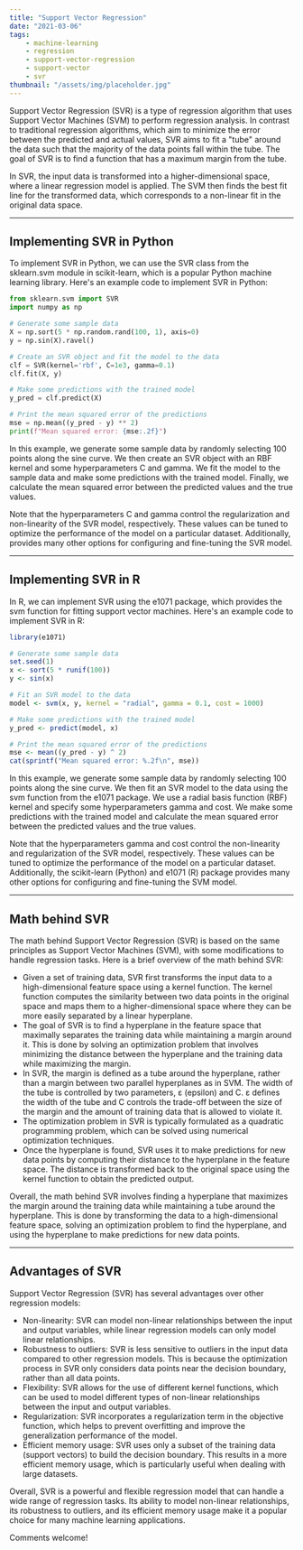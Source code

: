 ```yaml
---
title: "Support Vector Regression"
date: "2021-03-06"
tags:
    - machine-learning
    - regression
    - support-vector-regression
    - support-vector
    - svr
thumbnail: "/assets/img/placeholder.jpg"
---
```

Support Vector Regression (SVR) is a type of regression algorithm that uses Support Vector Machines (SVM) to perform regression analysis. In contrast to traditional regression algorithms, which aim to minimize the error between the predicted and actual values, SVR aims to fit a "tube" around the data such that the majority of the data points fall within the tube. The goal of SVR is to find a function that has a maximum margin from the tube.

In SVR, the input data is transformed into a higher-dimensional space, where a linear regression model is applied. The SVM then finds the best fit line for the transformed data, which corresponds to a non-linear fit in the original data space.

---

## Implementing SVR in Python

To implement SVR in Python, we can use the SVR class from the sklearn.svm module in scikit-learn, which is a popular Python machine learning library. Here's an example code to implement SVR in Python:

```python
from sklearn.svm import SVR
import numpy as np

# Generate some sample data
X = np.sort(5 * np.random.rand(100, 1), axis=0)
y = np.sin(X).ravel()

# Create an SVR object and fit the model to the data
clf = SVR(kernel='rbf', C=1e3, gamma=0.1)
clf.fit(X, y)

# Make some predictions with the trained model
y_pred = clf.predict(X)

# Print the mean squared error of the predictions
mse = np.mean((y_pred - y) ** 2)
print(f"Mean squared error: {mse:.2f}")
```

In this example, we generate some sample data by randomly selecting 100 points along the sine curve. We then create an SVR object with an RBF kernel and some hyperparameters C and gamma. We fit the model to the sample data and make some predictions with the trained model. Finally, we calculate the mean squared error between the predicted values and the true values.

Note that the hyperparameters C and gamma control the regularization and non-linearity of the SVR model, respectively. These values can be tuned to optimize the performance of the model on a particular dataset. Additionally,  provides many other options for configuring and fine-tuning the SVR model.

---

## Implementing SVR in R

In R, we can implement SVR using the e1071 package, which provides the svm function for fitting support vector machines. Here's an example code to implement SVR in R:

```R
library(e1071)

# Generate some sample data
set.seed(1)
x <- sort(5 * runif(100))
y <- sin(x)

# Fit an SVR model to the data
model <- svm(x, y, kernel = "radial", gamma = 0.1, cost = 1000)

# Make some predictions with the trained model
y_pred <- predict(model, x)

# Print the mean squared error of the predictions
mse <- mean((y_pred - y) ^ 2)
cat(sprintf("Mean squared error: %.2f\n", mse))
```

In this example, we generate some sample data by randomly selecting 100 points along the sine curve. We then fit an SVR model to the data using the svm function from the e1071 package. We use a radial basis function (RBF) kernel and specify some hyperparameters gamma and cost. We make some predictions with the trained model and calculate the mean squared error between the predicted values and the true values.

Note that the hyperparameters gamma and cost control the non-linearity and regularization of the SVR model, respectively. These values can be tuned to optimize the performance of the model on a particular dataset. Additionally, the scikit-learn (Python) and e1071 (R) package provides many other options for configuring and fine-tuning the SVM model.

---

## Math behind SVR

The math behind Support Vector Regression (SVR) is based on the same principles as Support Vector Machines (SVM), with some modifications to handle regression tasks. Here is a brief overview of the math behind SVR:

- Given a set of training data, SVR first transforms the input data to a high-dimensional feature space using a kernel function. The kernel function computes the similarity between two data points in the original space and maps them to a higher-dimensional space where they can be more easily separated by a linear hyperplane.
- The goal of SVR is to find a hyperplane in the feature space that maximally separates the training data while maintaining a margin around it. This is done by solving an optimization problem that involves minimizing the distance between the hyperplane and the training data while maximizing the margin.
- In SVR, the margin is defined as a tube around the hyperplane, rather than a margin between two parallel hyperplanes as in SVM. The width of the tube is controlled by two parameters, ε (epsilon) and C. ε defines the width of the tube and C controls the trade-off between the size of the margin and the amount of training data that is allowed to violate it.
- The optimization problem in SVR is typically formulated as a quadratic programming problem, which can be solved using numerical optimization techniques.
- Once the hyperplane is found, SVR uses it to make predictions for new data points by computing their distance to the hyperplane in the feature space. The distance is transformed back to the original space using the kernel function to obtain the predicted output.

Overall, the math behind SVR involves finding a hyperplane that maximizes the margin around the training data while maintaining a tube around the hyperplane. This is done by transforming the data to a high-dimensional feature space, solving an optimization problem to find the hyperplane, and using the hyperplane to make predictions for new data points.

---

## Advantages of SVR

Support Vector Regression (SVR) has several advantages over other regression models:
- Non-linearity: SVR can model non-linear relationships between the input and output variables, while linear regression models can only model linear relationships.
- Robustness to outliers: SVR is less sensitive to outliers in the input data compared to other regression models. This is because the optimization process in SVR only considers data points near the decision boundary, rather than all data points.
- Flexibility: SVR allows for the use of different kernel functions, which can be used to model different types of non-linear relationships between the input and output variables.
- Regularization: SVR incorporates a regularization term in the objective function, which helps to prevent overfitting and improve the generalization performance of the model.
- Efficient memory usage: SVR uses only a subset of the training data (support vectors) to build the decision boundary. This results in a more efficient memory usage, which is particularly useful when dealing with large datasets.

Overall, SVR is a powerful and flexible regression model that can handle a wide range of regression tasks. Its ability to model non-linear relationships, its robustness to outliers, and its efficient memory usage make it a popular choice for many machine learning applications.

Comments welcome!